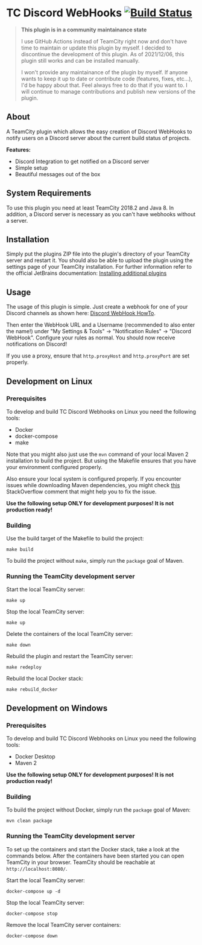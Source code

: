 # TC Discord WebHooks [![Build Status](https://travis-ci.org/pascal-zarrad/tc-discord-webhooks.svg?branch=master)](https://travis-ci.org/pascal-zarrad/tc-discord-webhooks)

> **This plugin is in a community maintainance state**
> 
> I use GitHub Actions instead of TeamCity right now and don't have time to maintain or update this plugin by myself.
> I decided to discontinue the development of this plugin.
> As of 2021/12/06, this plugin still works and can be installed manually.
> 
> I won't provide any maintainance of the plugin by myself. If anyone wants to keep it up to date or contribute code (features, fixes, etc...), I'd be happy about that. Feel always free to do that if you want to.
> I will continue to manage contributions and publish new versions of the plugin. 

## About
A TeamCity plugin which allows the easy creation of Discord WebHooks to notify users on a Discord server about the current build status of projects.

**Features:**
 - Discord Integration to get notified on a Discord server
 - Simple setup
 - Beautiful messages out of the box

## System Requirements
To use this plugin you need at least TeamCity 2018.2 and Java 8.
In addition, a Discord server is necessary as you can't have webhooks without a server.

## Installation
Simply put the plugins ZIP file into the plugin's directory of your TeamCity server and restart it.
You should also be able to upload the plugin using the settings page of your TeamCity installation.
For further information refer to the official JetBrains documentation: [Installing additional plugins](https://www.jetbrains.com/help/teamcity/installing-additional-plugins.html)

## Usage
The usage of this plugin is simple.
Just create a webhook for one of your Discord channels as shown here: [Discord WebHook HowTo](https://support.discordapp.com/hc/en-us/articles/228383668-Intro-to-Webhooks).

Then enter the WebHook URL and a Username (recommended to also enter the name!) under "My Settings & Tools" -> "Notification Rules" -> "Discord WebHook".
Configure your rules as normal. You should now receive notifications on Discord!

If you use a proxy, ensure that `http.proxyHost` and `http.proxyPort` are set properly.

## Development on Linux

### Prerequisites
To develop and build TC Discord Webhooks on Linux you need the following tools:
 - Docker
 - docker-compose
 - make

Note that you might also just use the `mvn` command of your local Maven 2 installation to build the project.
But using the Makefile ensures that you have your environment configured properly.

Also ensure your local system is configured properly.
If you encounter issues while downloading Maven dependencies, you might check [this](https://stackoverflow.com/a/45644890)
StackOverflow comment that might help you to fix the issue.

**Use the following setup ONLY for development purposes! It is not production ready!**

### Building

Use the build target of the Makefile to build the project:
```
make build
```
To build the project without `make`, simply run the `package` goal of Maven.

### Running the TeamCity development server

Start the local TeamCity server:
```
make up
```

Stop the local TeamCity server:
```
make up
```

Delete the containers of the local TeamCity server:
```
make down
```

Rebuild the plugin and restart the TeamCity server:
```
make redeploy
```

Rebuild the local Docker stack:
```
make rebuild_docker
```

## Development on Windows

### Prerequisites
To develop and build TC Discord Webhooks on Linux you need the following tools:
 - Docker Desktop
 - Maven 2

**Use the following setup ONLY for development purposes! It is not production ready!**

### Building

To build the project without Docker, simply run the `package` goal of Maven:
```
mvn clean package
```

### Running the TeamCity development server

To set up the containers and start the Docker stack, take a look at the commands below.
After the containers have been started you can open TeamCity in your browser.
TeamCity should be reachable at `http://localhost:8080/`.

Start the local TeamCity server:
```
docker-compose up -d
```

Stop the local TeamCity server:
```
docker-compose stop
```

Remove the local TeamCity server containers:
```
docker-compose down
```
